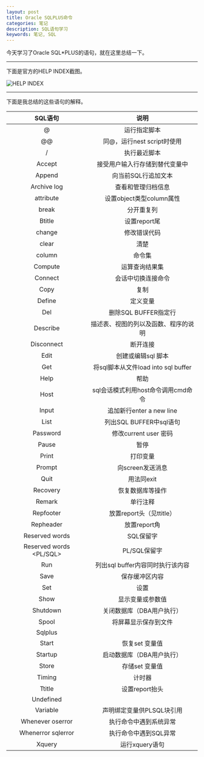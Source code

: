 ```yaml
---
layout: post
title: Oracle SQLPLUS命令
categories: 笔记
description: SQL语句学习
keywords: 笔记, SQL
---
```


今天学习了Oracle SQL*PLUS的语句，就在这里总结一下。

---

下面是官方的HELP INDEX截图。

![HELP INDEX](/image/2017-9-26-SQLPLUS/SQL.png)

---

下面是我总结的这些语句的解释。

SQL语句|说明
:-----:|:--:
@|运行指定脚本
@@|同@，运行nest script时使用
/|执行最近脚本
Accept|接受用户输入行存储到替代变量中
Append|向当前SQL行追加文本
Archive log|查看和管理归档信息
attribute|设置object类型column属性
break|分开重复列
Btitle|设置report尾
change|修改错误代码
clear|清楚
column|命令集
Compute|运算查询结果集
Connect|会话中切换连接命令
Copy|复制
Define|定义变量
Del|删除SQL BUFFER指定行
Describe|描述表、视图的列以及函数、程序的说明
Disconnect|断开连接
Edit|创建或编辑sql 脚本
Get|将sql脚本从文件load into sql buffer
Help|帮助
Host|sql会话模式利用host命令调用cmd命令
Input|追加新行enter a new line
List|列出SQL BUFFER中sql语句
Password|修改current user 密码
Pause|暂停
Print|打印变量
Prompt|向screen发送消息
Quit|用法同exit
Recovery|恢复数据库等操作
Remark|单行注释
Repfooter|放置report头（见ttitle）
Repheader|放置report角
Reserved words <SQL>|SQL保留字
Reserved words <PL/SQL>|PL/SQL保留字
Run|列出sql buffer内容同时执行该内容
Save|保存缓冲区内容
Set|设置
Show|显示变量或参数值
Shutdown|关闭数据库（DBA用户执行）
Spool|将屏幕显示保存到文件
Sqlplus|	
Start|恢复set 变量值
Startup|启动数据库（DBA用户执行）
Store|存储set 变量值
Timing|计时器
Ttitle|设置report抬头
Undefined|	
Variable|声明绑定变量供PLSQL块引用
Whenever oserror|执行命令中遇到系统异常
Whenerror sqlerror|执行命令中遇到SQL异常
Xquery|运行xquery语句
